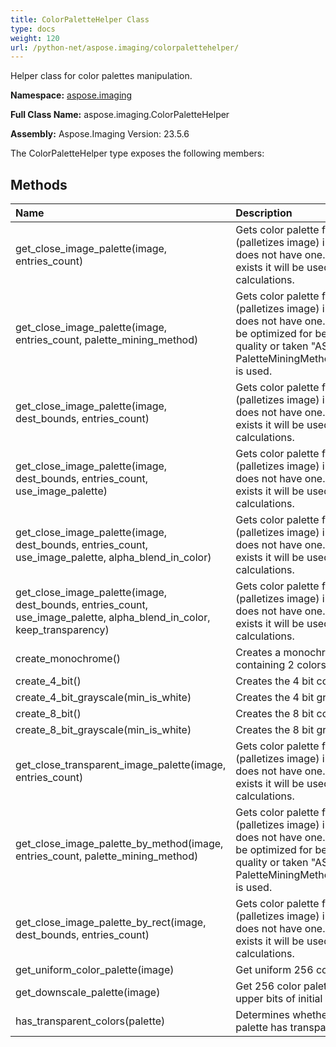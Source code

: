 ```yaml
---
title: ColorPaletteHelper Class
type: docs
weight: 120
url: /python-net/aspose.imaging/colorpalettehelper/
---
```


Helper class for color palettes manipulation.

**Namespace:** [aspose.imaging](/imaging/python-net/aspose.imaging/)

**Full Class Name:** aspose.imaging.ColorPaletteHelper

**Assembly:**  Aspose.Imaging Version: 23.5.6

The ColorPaletteHelper type exposes the following members:
## **Methods**
|**Name**|**Description**|
| :- | :- |
|get_close_image_palette(image, entries_count)|Gets color palette from raster image (palletizes image) in case the image does not have one. In case palette exists it will be used instead performing calculations.|
|get_close_image_palette(image, entries_count, palette_mining_method)|Gets color palette from raster image (palletizes image) in case the image does not have one. Palette is about to be optimized for better indexed image quality or taken "AS IS" when PaletteMiningMethod.UseCurrentPalette is used.|
|get_close_image_palette(image, dest_bounds, entries_count)|Gets color palette from raster image (palletizes image) in case the image does not have one. In case palette exists it will be used instead performing calculations.|
|get_close_image_palette(image, dest_bounds, entries_count, use_image_palette)|Gets color palette from raster image (palletizes image) in case the image does not have one. In case palette exists it will be used instead performing calculations.|
|get_close_image_palette(image, dest_bounds, entries_count, use_image_palette, alpha_blend_in_color)|Gets color palette from raster image (palletizes image) in case the image does not have one. In case palette exists it will be used instead performing calculations.|
|get_close_image_palette(image, dest_bounds, entries_count, use_image_palette, alpha_blend_in_color, keep_transparency)|Gets color palette from raster image (palletizes image) in case the image does not have one. In case palette exists it will be used instead performing calculations.|
|create_monochrome()|Creates a monochrome color palette containing 2 colors only.|
|create_4_bit()|Creates the 4 bit color palette.|
|create_4_bit_grayscale(min_is_white)|Creates the 4 bit grayscale palette.|
|create_8_bit()|Creates the 8 bit color palette.|
|create_8_bit_grayscale(min_is_white)|Creates the 8 bit grayscale palette.|
|get_close_transparent_image_palette(image, entries_count)|Gets color palette from raster image (palletizes image) in case the image does not have one. In case palette exists it will be used instead performing calculations.|
|get_close_image_palette_by_method(image, entries_count, palette_mining_method)|Gets color palette from raster image (palletizes image) in case the image does not have one. Palette is about to be optimized for better indexed image quality or taken "AS IS" when PaletteMiningMethod.UseCurrentPalette is used.|
|get_close_image_palette_by_rect(image, dest_bounds, entries_count)|Gets color palette from raster image (palletizes image) in case the image does not have one. In case palette exists it will be used instead performing calculations.|
|get_uniform_color_palette(image)|Get uniform 256 color palette.|
|get_downscale_palette(image)|Get 256 color palette, composed from upper bits of initial image color values.|
|has_transparent_colors(palette)|Determines whether the specified palette has transparent colors.|
